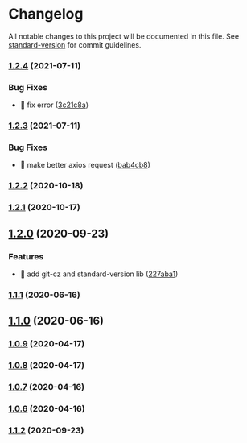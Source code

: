 # Changelog

All notable changes to this project will be documented in this file. See [standard-version](https://github.com/conventional-changelog/standard-version) for commit guidelines.

### [1.2.4](https://github.com/yeukfei02/stolenBike/compare/v1.2.3...v1.2.4) (2021-07-11)


### Bug Fixes

* 🐛 fix error ([3c21c8a](https://github.com/yeukfei02/stolenBike/commit/3c21c8afeaaad4974a3143f1df7f5c13a58a3183))

### [1.2.3](https://github.com/yeukfei02/stolenBike/compare/v1.2.2...v1.2.3) (2021-07-11)


### Bug Fixes

* 🐛 make better axios request ([bab4cb8](https://github.com/yeukfei02/stolenBike/commit/bab4cb82f1429a1ccec837e6afdfcc22c6f1da80))

### [1.2.2](https://github.com/yeukfei02/stolenBike/compare/v1.2.1...v1.2.2) (2020-10-18)

### [1.2.1](https://github.com/yeukfei02/stolenBike/compare/v1.2.0...v1.2.1) (2020-10-17)

## [1.2.0](https://github.com/yeukfei02/stolenBike/compare/v1.1.2...v1.2.0) (2020-09-23)


### Features

* 🎸 add git-cz and standard-version lib ([227aba1](https://github.com/yeukfei02/stolenBike/commit/227aba18f158085357acd811d7001d40d9505995))

### [1.1.1](https://github.com/yeukfei02/stolenBike/compare/v1.1.0...v1.1.1) (2020-06-16)

## [1.1.0](https://github.com/yeukfei02/stolenBike/compare/v1.0.9...v1.1.0) (2020-06-16)

### [1.0.9](https://github.com/yeukfei02/stolenBike/compare/v1.0.8...v1.0.9) (2020-04-17)

### [1.0.8](https://github.com/yeukfei02/stolenBike/compare/v1.0.7...v1.0.8) (2020-04-17)

### [1.0.7](https://github.com/yeukfei02/stolenBike/compare/v1.0.6...v1.0.7) (2020-04-16)

### [1.0.6](https://github.com/yeukfei02/stolenBike/compare/v1.0.5...v1.0.6) (2020-04-16)

### [1.1.2](https://github.com/yeukfei02/stolenBike/compare/v1.0.5...v1.1.2) (2020-09-23)
